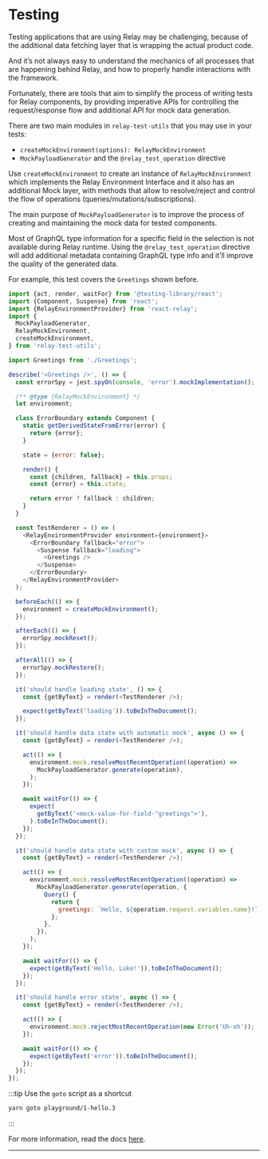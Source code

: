# Testing

Testing applications that are using Relay may be challenging, because of the additional data fetching layer that is wrapping the actual product code.

And it’s not always easy to understand the mechanics of all processes that are happening behind Relay, and how to properly handle interactions with the framework.

Fortunately, there are tools that aim to simplify the process of writing tests for Relay components, by providing imperative APIs for controlling the request/response flow and additional API for mock data generation.

There are two main modules in `relay-test-utils` that you may use in your tests:

- `createMockEnvironment(options): RelayMockEnvironment`
- `MockPayloadGenerator` and the `@relay_test_operation` directive

Use `createMockEnvironment` to create an instance of `RelayMockEnvironment` which implements the Relay Environment Interface and it also has an additional Mock layer, with methods that allow to resolve/reject and control the flow of operations (queries/mutations/subscriptions).

The main purpose of `MockPayloadGenerator` is to improve the process of creating and maintaining the mock data for tested components.

Most of GraphQL type information for a specific field in the selection is not available during Relay runtime. Using the `@relay_test_operation` directive will add additional metadata containing GraphQL type info and it’ll improve the quality of the generated data.

For example, this test covers the `Greetings` shown before.

```js title="@/scenes/Greetings.test.js"
import {act, render, waitFor} from '@testing-library/react';
import {Component, Suspense} from 'react';
import {RelayEnvironmentProvider} from 'react-relay';
import {
  MockPayloadGenerator,
  RelayMockEnvironment,
  createMockEnvironment,
} from 'relay-test-utils';

import Greetings from './Greetings';

describe('<Greetings />', () => {
  const errorSpy = jest.spyOn(console, 'error').mockImplementation();

  /** @type {RelayMockEnvironment} */
  let environment;

  class ErrorBoundary extends Component {
    static getDerivedStateFromError(error) {
      return {error};
    }

    state = {error: false};

    render() {
      const {children, fallback} = this.props;
      const {error} = this.state;

      return error ? fallback : children;
    }
  }

  const TestRenderer = () => (
    <RelayEnvironmentProvider environment={environment}>
      <ErrorBoundary fallback="error">
        <Suspense fallback="loading">
          <Greetings />
        </Suspense>
      </ErrorBoundary>
    </RelayEnvironmentProvider>
  );

  beforeEach(() => {
    environment = createMockEnvironment();
  });

  afterEach(() => {
    errorSpy.mockReset();
  });

  afterAll(() => {
    errorSpy.mockRestore();
  });

  it('should handle loading state', () => {
    const {getByText} = render(<TestRenderer />);

    expect(getByText('loading')).toBeInTheDocument();
  });

  it('should handle data state with automatic mock', async () => {
    const {getByText} = render(<TestRenderer />);

    act(() => {
      environment.mock.resolveMostRecentOperation((operation) =>
        MockPayloadGenerator.generate(operation),
      );
    });

    await waitFor(() => {
      expect(
        getByText('<mock-value-for-field-"greetings">'),
      ).toBeInTheDocument();
    });
  });

  it('should handle data state with custom mock', async () => {
    const {getByText} = render(<TestRenderer />);

    act(() => {
      environment.mock.resolveMostRecentOperation((operation) =>
        MockPayloadGenerator.generate(operation, {
          Query() {
            return {
              greetings: `Hello, ${operation.request.variables.name}!`,
            };
          },
        }),
      );
    });

    await waitFor(() => {
      expect(getByText('Hello, Luke!')).toBeInTheDocument();
    });
  });

  it('should handle error state', async () => {
    const {getByText} = render(<TestRenderer />);

    act(() => {
      environment.mock.rejectMostRecentOperation(new Error('Uh-oh'));
    });

    await waitFor(() => {
      expect(getByText('error')).toBeInTheDocument();
    });
  });
});
```

:::tip Use the `goto` script as a shortcut

```sh
yarn goto playground/1-hello.3
```

:::

For more information, read the docs [here](https://relay.dev/docs/guides/testing-relay-components/).

---

